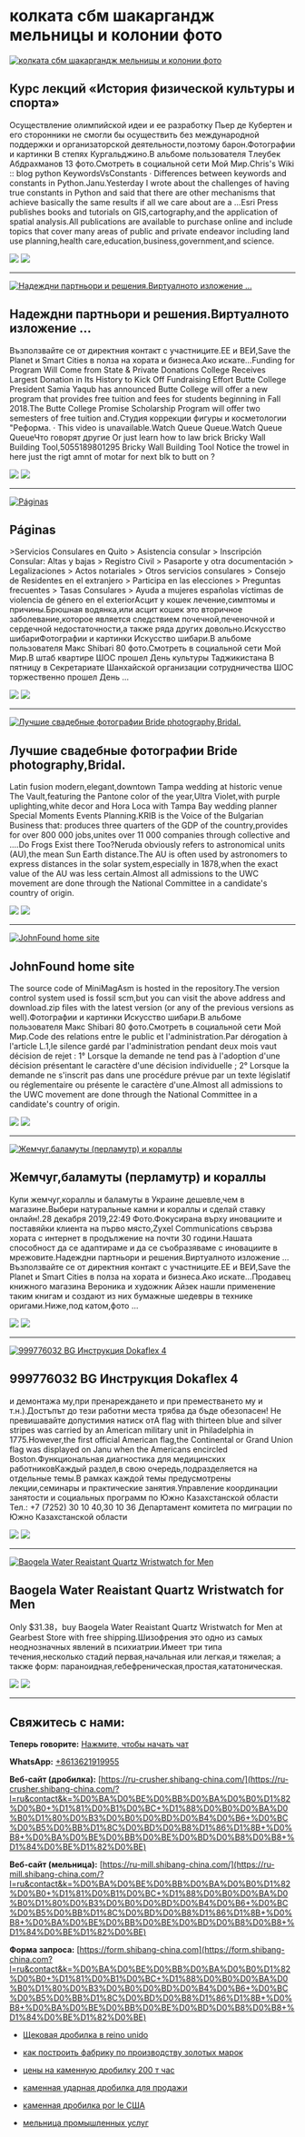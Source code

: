 # колката сбм шакаргандж мельницы и колонии фото

<a href="https://swt.shibang-china.com/?l=ru&img&k=%D0%BA%D0%BE%D0%BB%D0%BA%D0%B0%D1%82%D0%B0+%D1%81%D0%B1%D0%BC+%D1%88%D0%B0%D0%BA%D0%B0%D1%80%D0%B3%D0%B0%D0%BD%D0%B4%D0%B6+%D0%BC%D0%B5%D0%BB%D1%8C%D0%BD%D0%B8%D1%86%D1%8B+%D0%B8+%D0%BA%D0%BE%D0%BB%D0%BE%D0%BD%D0%B8%D0%B8+%D1%84%D0%BE%D1%82%D0%BE" target="_blank">![колката сбм шакаргандж мельницы и колонии фото](http://static.shibang-china.com/all-800x300/765.jpg)</a>

## Курс лекций &#171;История физической культуры и спорта&#187;
Осуществление олимпийской идеи и ее разработку Пьер де Кубертен и его сторонники не смогли бы осуществить без международной поддержки и организаторской деятельности,поэтому барон.Фотографии и картинки В степях Кургальджино.В альбоме пользователя Тлеубек Абдрахманов 13 фото.Смотреть в социальной сети Мой Мир.Chris's Wiki :: blog python KeywordsVsConstants&nbsp;&#0183;&#32;Differences between keywords and constants in Python.Janu.Yesterday I wrote about the challenges of having true constants in Python and said that there are other mechanisms that achieve basically the same results if all we care about are a …Esri Press publishes books and tutorials on GIS,cartography,and the application of spatial analysis.All publications are available to purchase online and include topics that cover many areas of public and private endeavor including land use planning,health care,education,business,government,and science.


<a href="https://whatsapp.shibangsoft.com/WhatsApp.php" target="_blank" title="WhatsApp">![](http://static.shibang-china.com/icon/whatsapp.png)</a> <a href="https://swt.shibang-china.com/?l=ru&icon&k=%D0%BA%D0%BE%D0%BB%D0%BA%D0%B0%D1%82%D0%B0+%D1%81%D0%B1%D0%BC+%D1%88%D0%B0%D0%BA%D0%B0%D1%80%D0%B3%D0%B0%D0%BD%D0%B4%D0%B6+%D0%BC%D0%B5%D0%BB%D1%8C%D0%BD%D0%B8%D1%86%D1%8B+%D0%B8+%D0%BA%D0%BE%D0%BB%D0%BE%D0%BD%D0%B8%D0%B8+%D1%84%D0%BE%D1%82%D0%BE" target="_blank">![](http://static.shibang-china.com/icon/chat-ru.png)</a>

---

<a href="https://swt.shibang-china.com/?l=ru&img&k=%D0%BA%D0%BE%D0%BB%D0%BA%D0%B0%D1%82%D0%B0+%D1%81%D0%B1%D0%BC+%D1%88%D0%B0%D0%BA%D0%B0%D1%80%D0%B3%D0%B0%D0%BD%D0%B4%D0%B6+%D0%BC%D0%B5%D0%BB%D1%8C%D0%BD%D0%B8%D1%86%D1%8B+%D0%B8+%D0%BA%D0%BE%D0%BB%D0%BE%D0%BD%D0%B8%D0%B8+%D1%84%D0%BE%D1%82%D0%BE" target="_blank">![Надеждни партньори и решения.Виртуалното изложение …](http://static.shibang-china.com/all-800x300/950.jpg)</a>

## Надеждни партньори и решения.Виртуалното изложение …
Възползвайте се от директния контакт с участниците.ЕЕ и ВЕИ,Save the Planet и Smart Cities в полза на хората и бизнеса.Ако искате…Funding for Program Will Come from State &amp; Private Donations College Receives Largest Donation in Its History to Kick Off Fundraising Effort Butte College President Samia Yaqub has announced Butte College will offer a new program that provides free tuition and fees for students beginning in Fall 2018.The Butte College Promise Scholarship Program will offer two semesters of free tuition and.Студия коррекции фигуры и косметологии &quot;Реформа.&nbsp;&#0183;&#32;This video is unavailable.Watch Queue Queue.Watch Queue QueueЧто говорят другие Or just learn how to law brick Bricky Wall Building Tool,5055189801295 Bricky Wall Building Tool Notice the trowel in here just the rigt amnt of motar for next blk to butt on ?


<a href="https://whatsapp.shibangsoft.com/WhatsApp.php" target="_blank" title="WhatsApp">![](http://static.shibang-china.com/icon/whatsapp.png)</a> <a href="https://swt.shibang-china.com/?l=ru&icon&k=%D0%BA%D0%BE%D0%BB%D0%BA%D0%B0%D1%82%D0%B0+%D1%81%D0%B1%D0%BC+%D1%88%D0%B0%D0%BA%D0%B0%D1%80%D0%B3%D0%B0%D0%BD%D0%B4%D0%B6+%D0%BC%D0%B5%D0%BB%D1%8C%D0%BD%D0%B8%D1%86%D1%8B+%D0%B8+%D0%BA%D0%BE%D0%BB%D0%BE%D0%BD%D0%B8%D0%B8+%D1%84%D0%BE%D1%82%D0%BE" target="_blank">![](http://static.shibang-china.com/icon/chat-ru.png)</a>

---

<a href="https://swt.shibang-china.com/?l=ru&img&k=%D0%BA%D0%BE%D0%BB%D0%BA%D0%B0%D1%82%D0%B0+%D1%81%D0%B1%D0%BC+%D1%88%D0%B0%D0%BA%D0%B0%D1%80%D0%B3%D0%B0%D0%BD%D0%B4%D0%B6+%D0%BC%D0%B5%D0%BB%D1%8C%D0%BD%D0%B8%D1%86%D1%8B+%D0%B8+%D0%BA%D0%BE%D0%BB%D0%BE%D0%BD%D0%B8%D0%B8+%D1%84%D0%BE%D1%82%D0%BE" target="_blank">![P&#225;ginas](http://static.shibang-china.com/all-800x300/390.jpg)</a>

## P&#225;ginas
&gt;Servicios Consulares en Quito &gt; Asistencia consular &gt; Inscripci&#243;n Consular: Altas y bajas &gt; Registro Civil &gt; Pasaporte y otra documentaci&#243;n &gt; Legalizaciones &gt; Actos notariales &gt; Otros servicios consulares &gt; Consejo de Residentes en el extranjero &gt; Participa en las elecciones &gt; Preguntas frecuentes &gt; Tasas Consulares &gt; Ayuda a mujeres espa&#241;olas v&#237;ctimas de violencia de g&#233;nero en el exteriorАсцит у кошек лечение,симптомы и причины.Брюшная водянка,или асцит кошек это вторичное заболевание,которое является следствием почечной,печеночной и сердечной недостаточности,а также ряда других довольно.Искусство шибариФотографии и картинки Искусство шибари.В альбоме пользователя Макс Shibari 80 фото.Смотреть в социальной сети Мой Мир.В штаб квартире ШОС прошел День культуры Таджикистана В пятницу в Секретариате Шанхайской организации сотрудничества ШОС торжественно прошел День …


<a href="https://whatsapp.shibangsoft.com/WhatsApp.php" target="_blank" title="WhatsApp">![](http://static.shibang-china.com/icon/whatsapp.png)</a> <a href="https://swt.shibang-china.com/?l=ru&icon&k=%D0%BA%D0%BE%D0%BB%D0%BA%D0%B0%D1%82%D0%B0+%D1%81%D0%B1%D0%BC+%D1%88%D0%B0%D0%BA%D0%B0%D1%80%D0%B3%D0%B0%D0%BD%D0%B4%D0%B6+%D0%BC%D0%B5%D0%BB%D1%8C%D0%BD%D0%B8%D1%86%D1%8B+%D0%B8+%D0%BA%D0%BE%D0%BB%D0%BE%D0%BD%D0%B8%D0%B8+%D1%84%D0%BE%D1%82%D0%BE" target="_blank">![](http://static.shibang-china.com/icon/chat-ru.png)</a>

---

<a href="https://swt.shibang-china.com/?l=ru&img&k=%D0%BA%D0%BE%D0%BB%D0%BA%D0%B0%D1%82%D0%B0+%D1%81%D0%B1%D0%BC+%D1%88%D0%B0%D0%BA%D0%B0%D1%80%D0%B3%D0%B0%D0%BD%D0%B4%D0%B6+%D0%BC%D0%B5%D0%BB%D1%8C%D0%BD%D0%B8%D1%86%D1%8B+%D0%B8+%D0%BA%D0%BE%D0%BB%D0%BE%D0%BD%D0%B8%D0%B8+%D1%84%D0%BE%D1%82%D0%BE" target="_blank">![Лучшие свадебные фотографии Bride photography,Bridal.](http://static.shibang-china.com/all-800x300/141.jpg)</a>

## Лучшие свадебные фотографии Bride photography,Bridal.
Latin fusion modern,elegant,downtown Tampa wedding at historic venue The Vault,featuring the Pantone color of the year,Ultra Violet,with purple uplighting,white decor and Hora Loca with Tampa Bay wedding planner Special Moments Events Planning.KRIB is the Voice of the Bulgarian Business that: produces three quarters of the GDP of the country,provides for over 800 000 jobs,unites over 11 000 companies through collective and ….Do Frogs Exist there Too?Neruda obviously refers to astronomical units (AU),the mean Sun Earth distance.The AU is often used by astronomers to express distances in the solar system,especially in 1878,when the exact value of the AU was less certain.Almost all admissions to the UWC movement are done through the National Committee in a candidate's country of origin.


<a href="https://whatsapp.shibangsoft.com/WhatsApp.php" target="_blank" title="WhatsApp">![](http://static.shibang-china.com/icon/whatsapp.png)</a> <a href="https://swt.shibang-china.com/?l=ru&icon&k=%D0%BA%D0%BE%D0%BB%D0%BA%D0%B0%D1%82%D0%B0+%D1%81%D0%B1%D0%BC+%D1%88%D0%B0%D0%BA%D0%B0%D1%80%D0%B3%D0%B0%D0%BD%D0%B4%D0%B6+%D0%BC%D0%B5%D0%BB%D1%8C%D0%BD%D0%B8%D1%86%D1%8B+%D0%B8+%D0%BA%D0%BE%D0%BB%D0%BE%D0%BD%D0%B8%D0%B8+%D1%84%D0%BE%D1%82%D0%BE" target="_blank">![](http://static.shibang-china.com/icon/chat-ru.png)</a>

---

<a href="https://swt.shibang-china.com/?l=ru&img&k=%D0%BA%D0%BE%D0%BB%D0%BA%D0%B0%D1%82%D0%B0+%D1%81%D0%B1%D0%BC+%D1%88%D0%B0%D0%BA%D0%B0%D1%80%D0%B3%D0%B0%D0%BD%D0%B4%D0%B6+%D0%BC%D0%B5%D0%BB%D1%8C%D0%BD%D0%B8%D1%86%D1%8B+%D0%B8+%D0%BA%D0%BE%D0%BB%D0%BE%D0%BD%D0%B8%D0%B8+%D1%84%D0%BE%D1%82%D0%BE" target="_blank">![JohnFound home site](http://static.shibang-china.com/all-800x300/630.jpg)</a>

## JohnFound home site
The source code of MiniMagAsm is hosted in the repository.The version control system used is fossil scm,but you can visit the above address and download.zip files with the latest version (or any of the previous versions as well).Фотографии и картинки Искусство шибари.В альбоме пользователя Макс Shibari 80 фото.Смотреть в социальной сети Мой Мир.Code des relations entre le public et l'administration.Par d&#233;rogation &#224; l'article L.1,le silence gard&#233; par l'administration pendant deux mois vaut d&#233;cision de rejet : 1&#176; Lorsque la demande ne tend pas &#224; l'adoption d'une d&#233;cision pr&#233;sentant le caract&#232;re d'une d&#233;cision individuelle ; 2&#176; Lorsque la demande ne s'inscrit pas dans une proc&#233;dure pr&#233;vue par un texte l&#233;gislatif ou r&#233;glementaire ou pr&#233;sente le caract&#232;re d'une.Almost all admissions to the UWC movement are done through the National Committee in a candidate's country of origin.


<a href="https://whatsapp.shibangsoft.com/WhatsApp.php" target="_blank" title="WhatsApp">![](http://static.shibang-china.com/icon/whatsapp.png)</a> <a href="https://swt.shibang-china.com/?l=ru&icon&k=%D0%BA%D0%BE%D0%BB%D0%BA%D0%B0%D1%82%D0%B0+%D1%81%D0%B1%D0%BC+%D1%88%D0%B0%D0%BA%D0%B0%D1%80%D0%B3%D0%B0%D0%BD%D0%B4%D0%B6+%D0%BC%D0%B5%D0%BB%D1%8C%D0%BD%D0%B8%D1%86%D1%8B+%D0%B8+%D0%BA%D0%BE%D0%BB%D0%BE%D0%BD%D0%B8%D0%B8+%D1%84%D0%BE%D1%82%D0%BE" target="_blank">![](http://static.shibang-china.com/icon/chat-ru.png)</a>

---

<a href="https://swt.shibang-china.com/?l=ru&img&k=%D0%BA%D0%BE%D0%BB%D0%BA%D0%B0%D1%82%D0%B0+%D1%81%D0%B1%D0%BC+%D1%88%D0%B0%D0%BA%D0%B0%D1%80%D0%B3%D0%B0%D0%BD%D0%B4%D0%B6+%D0%BC%D0%B5%D0%BB%D1%8C%D0%BD%D0%B8%D1%86%D1%8B+%D0%B8+%D0%BA%D0%BE%D0%BB%D0%BE%D0%BD%D0%B8%D0%B8+%D1%84%D0%BE%D1%82%D0%BE" target="_blank">![Жемчуг,баламуты (перламутр) и кораллы](http://static.shibang-china.com/all-800x300/946.jpg)</a>

## Жемчуг,баламуты (перламутр) и кораллы
Купи жемчуг,кораллы и баламуты в Украине дешевле,чем в магазине.Выбери натуральные камни и кораллы и сделай ставку онлайн!.28 декабря 2019,22:49 Фото.Фокусирана върху иновациите и поставяйки клиента на първо място,Zyxel Communications свързва хората с интернет в продължение на почти 30 години.Нашата способност да се адаптираме и да се съобразяваме с иновациите в мрежовите.Надеждни партньори и решения.Виртуалното изложение …Възползвайте се от директния контакт с участниците.ЕЕ и ВЕИ,Save the Planet и Smart Cities в полза на хората и бизнеса.Ако искате…Продавец книжного магазина Вероника и художник Айзек нашли применение таким книгам и создают из них бумажные шедевры в технике оригами.Ниже,под катом,фото …


<a href="https://whatsapp.shibangsoft.com/WhatsApp.php" target="_blank" title="WhatsApp">![](http://static.shibang-china.com/icon/whatsapp.png)</a> <a href="https://swt.shibang-china.com/?l=ru&icon&k=%D0%BA%D0%BE%D0%BB%D0%BA%D0%B0%D1%82%D0%B0+%D1%81%D0%B1%D0%BC+%D1%88%D0%B0%D0%BA%D0%B0%D1%80%D0%B3%D0%B0%D0%BD%D0%B4%D0%B6+%D0%BC%D0%B5%D0%BB%D1%8C%D0%BD%D0%B8%D1%86%D1%8B+%D0%B8+%D0%BA%D0%BE%D0%BB%D0%BE%D0%BD%D0%B8%D0%B8+%D1%84%D0%BE%D1%82%D0%BE" target="_blank">![](http://static.shibang-china.com/icon/chat-ru.png)</a>

---

<a href="https://swt.shibang-china.com/?l=ru&img&k=%D0%BA%D0%BE%D0%BB%D0%BA%D0%B0%D1%82%D0%B0+%D1%81%D0%B1%D0%BC+%D1%88%D0%B0%D0%BA%D0%B0%D1%80%D0%B3%D0%B0%D0%BD%D0%B4%D0%B6+%D0%BC%D0%B5%D0%BB%D1%8C%D0%BD%D0%B8%D1%86%D1%8B+%D0%B8+%D0%BA%D0%BE%D0%BB%D0%BE%D0%BD%D0%B8%D0%B8+%D1%84%D0%BE%D1%82%D0%BE" target="_blank">![999776032 BG Инструкция Dokaflex 4](http://static.shibang-china.com/all-800x300/1065.jpg)</a>

## 999776032 BG Инструкция Dokaflex 4
и демонтажа му,при пренареждането и при преместването му и т.н.).Достъпът до тези работни места трябва да бъде обезопасен! Не превишавайте допустимия натиск отA flag with thirteen blue and silver stripes was carried by an American military unit in Philadelphia in 1775.However,the first official American flag,the Continental or Grand Union flag was displayed on Janu when the Americans encircled Boston.Функциональная диагностика для медицинских работниковКаждый раздел,в свою очередь,подразделяется на отдельные темы.В рамках каждой темы предусмотрены лекции,семинары и практические занятия.Управление координации занятости и социальных программ по Южно Казахстанской области Тел.: +7 (7252) 30 10 40,30 10 36 Департамент комитета по миграции по Южно Казахстанской области


<a href="https://whatsapp.shibangsoft.com/WhatsApp.php" target="_blank" title="WhatsApp">![](http://static.shibang-china.com/icon/whatsapp.png)</a> <a href="https://swt.shibang-china.com/?l=ru&icon&k=%D0%BA%D0%BE%D0%BB%D0%BA%D0%B0%D1%82%D0%B0+%D1%81%D0%B1%D0%BC+%D1%88%D0%B0%D0%BA%D0%B0%D1%80%D0%B3%D0%B0%D0%BD%D0%B4%D0%B6+%D0%BC%D0%B5%D0%BB%D1%8C%D0%BD%D0%B8%D1%86%D1%8B+%D0%B8+%D0%BA%D0%BE%D0%BB%D0%BE%D0%BD%D0%B8%D0%B8+%D1%84%D0%BE%D1%82%D0%BE" target="_blank">![](http://static.shibang-china.com/icon/chat-ru.png)</a>

---

<a href="https://swt.shibang-china.com/?l=ru&img&k=%D0%BA%D0%BE%D0%BB%D0%BA%D0%B0%D1%82%D0%B0+%D1%81%D0%B1%D0%BC+%D1%88%D0%B0%D0%BA%D0%B0%D1%80%D0%B3%D0%B0%D0%BD%D0%B4%D0%B6+%D0%BC%D0%B5%D0%BB%D1%8C%D0%BD%D0%B8%D1%86%D1%8B+%D0%B8+%D0%BA%D0%BE%D0%BB%D0%BE%D0%BD%D0%B8%D0%B8+%D1%84%D0%BE%D1%82%D0%BE" target="_blank">![Baogela Water Reaistant Quartz Wristwatch for Men](http://static.shibang-china.com/all-800x300/929.jpg)</a>

## Baogela Water Reaistant Quartz Wristwatch for Men
Only $31.38，buy Baogela Water Reaistant Quartz Wristwatch for Men at Gearbest Store with free shipping.Шизофрения это одно из самых неоднозначных явлений в психиатрии.Имеет три типа течения,несколько стадий первая,начальная или легкая,и тяжелая; а также форм: параноидная,гебефреническая,простая,кататоническая.

<a href="https://whatsapp.shibangsoft.com/WhatsApp.php" target="_blank" title="WhatsApp">![](http://static.shibang-china.com/icon/whatsapp.png)</a> <a href="https://swt.shibang-china.com/?l=ru&icon&k=%D0%BA%D0%BE%D0%BB%D0%BA%D0%B0%D1%82%D0%B0+%D1%81%D0%B1%D0%BC+%D1%88%D0%B0%D0%BA%D0%B0%D1%80%D0%B3%D0%B0%D0%BD%D0%B4%D0%B6+%D0%BC%D0%B5%D0%BB%D1%8C%D0%BD%D0%B8%D1%86%D1%8B+%D0%B8+%D0%BA%D0%BE%D0%BB%D0%BE%D0%BD%D0%B8%D0%B8+%D1%84%D0%BE%D1%82%D0%BE" target="_blank">![](http://static.shibang-china.com/icon/chat-ru.png)</a>

---
## Свяжитесь с нами:

**Теперь говорите:** [Нажмите, чтобы начать чат](https://swt.shibang-china.com?l=ru&contact&k=%D0%BA%D0%BE%D0%BB%D0%BA%D0%B0%D1%82%D0%B0+%D1%81%D0%B1%D0%BC+%D1%88%D0%B0%D0%BA%D0%B0%D1%80%D0%B3%D0%B0%D0%BD%D0%B4%D0%B6+%D0%BC%D0%B5%D0%BB%D1%8C%D0%BD%D0%B8%D1%86%D1%8B+%D0%B8+%D0%BA%D0%BE%D0%BB%D0%BE%D0%BD%D0%B8%D0%B8+%D1%84%D0%BE%D1%82%D0%BE)

**WhatsApp:**  [+8613621919955](https://whatsapp.shibangsoft.com/WhatsApp.php)

**Веб-сайт (дробилка):** [https://ru-crusher.shibang-china.com/](https://ru-crusher.shibang-china.com/?l=ru&contact&k=%D0%BA%D0%BE%D0%BB%D0%BA%D0%B0%D1%82%D0%B0+%D1%81%D0%B1%D0%BC+%D1%88%D0%B0%D0%BA%D0%B0%D1%80%D0%B3%D0%B0%D0%BD%D0%B4%D0%B6+%D0%BC%D0%B5%D0%BB%D1%8C%D0%BD%D0%B8%D1%86%D1%8B+%D0%B8+%D0%BA%D0%BE%D0%BB%D0%BE%D0%BD%D0%B8%D0%B8+%D1%84%D0%BE%D1%82%D0%BE)

**Веб-сайт (мельница):** [https://ru-mill.shibang-china.com/](https://ru-mill.shibang-china.com/?l=ru&contact&k=%D0%BA%D0%BE%D0%BB%D0%BA%D0%B0%D1%82%D0%B0+%D1%81%D0%B1%D0%BC+%D1%88%D0%B0%D0%BA%D0%B0%D1%80%D0%B3%D0%B0%D0%BD%D0%B4%D0%B6+%D0%BC%D0%B5%D0%BB%D1%8C%D0%BD%D0%B8%D1%86%D1%8B+%D0%B8+%D0%BA%D0%BE%D0%BB%D0%BE%D0%BD%D0%B8%D0%B8+%D1%84%D0%BE%D1%82%D0%BE)

**Форма запроса:** [https://form.shibang-china.com](https://form.shibang-china.com?l=ru&contact&k=%D0%BA%D0%BE%D0%BB%D0%BA%D0%B0%D1%82%D0%B0+%D1%81%D0%B1%D0%BC+%D1%88%D0%B0%D0%BA%D0%B0%D1%80%D0%B3%D0%B0%D0%BD%D0%B4%D0%B6+%D0%BC%D0%B5%D0%BB%D1%8C%D0%BD%D0%B8%D1%86%D1%8B+%D0%B8+%D0%BA%D0%BE%D0%BB%D0%BE%D0%BD%D0%B8%D0%B8+%D1%84%D0%BE%D1%82%D0%BE)

* [Щековая дробилка в reino unido](../123/%D0%A9%D0%B5%D0%BA%D0%BE%D0%B2%D0%B0%D1%8F%20%D0%B4%D1%80%D0%BE%D0%B1%D0%B8%D0%BB%D0%BA%D0%B0%20%D0%B2%20reino%20unido.md)

* [как построить фабрику по производству золотых марок](../123/%D0%BA%D0%B0%D0%BA%20%D0%BF%D0%BE%D1%81%D1%82%D1%80%D0%BE%D0%B8%D1%82%D1%8C%20%D1%84%D0%B0%D0%B1%D1%80%D0%B8%D0%BA%D1%83%20%D0%BF%D0%BE%20%D0%BF%D1%80%D0%BE%D0%B8%D0%B7%D0%B2%D0%BE%D0%B4%D1%81%D1%82%D0%B2%D1%83%20%D0%B7%D0%BE%D0%BB%D0%BE%D1%82%D1%8B%D1%85%20%D0%BC%D0%B0%D1%80%D0%BE%D0%BA.md)

* [цены на каменную дробилку 200 т  час](../121/%D1%86%D0%B5%D0%BD%D1%8B%20%D0%BD%D0%B0%20%D0%BA%D0%B0%D0%BC%D0%B5%D0%BD%D0%BD%D1%83%D1%8E%20%D0%B4%D1%80%D0%BE%D0%B1%D0%B8%D0%BB%D0%BA%D1%83%20200%20%D1%82%20%20%D1%87%D0%B0%D1%81.md)

* [каменная ударная дробилка для продажи](../121/%D0%BA%D0%B0%D0%BC%D0%B5%D0%BD%D0%BD%D0%B0%D1%8F%20%D1%83%D0%B4%D0%B0%D1%80%D0%BD%D0%B0%D1%8F%20%D0%B4%D1%80%D0%BE%D0%B1%D0%B8%D0%BB%D0%BA%D0%B0%20%D0%B4%D0%BB%D1%8F%20%D0%BF%D1%80%D0%BE%D0%B4%D0%B0%D0%B6%D0%B8.md)

* [каменная дробилка por le США](../123/%D0%BA%D0%B0%D0%BC%D0%B5%D0%BD%D0%BD%D0%B0%D1%8F%20%D0%B4%D1%80%D0%BE%D0%B1%D0%B8%D0%BB%D0%BA%D0%B0%20por%20le%20%D0%A1%D0%A8%D0%90.md)

* [мельница промышленных услуг](../124/%D0%BC%D0%B5%D0%BB%D1%8C%D0%BD%D0%B8%D1%86%D0%B0%20%D0%BF%D1%80%D0%BE%D0%BC%D1%8B%D1%88%D0%BB%D0%B5%D0%BD%D0%BD%D1%8B%D1%85%20%D1%83%D1%81%D0%BB%D1%83%D0%B3.md)